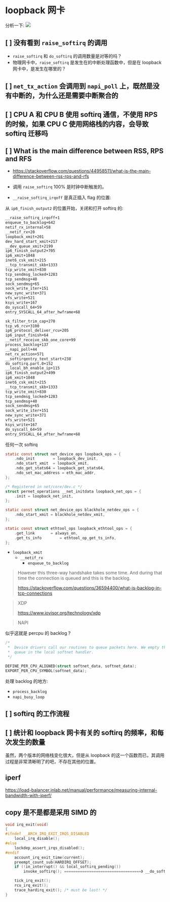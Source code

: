 # loopback 网卡

分析一下:
![](./img/iperf.svg)

## [ ] 没有看到 `raise_softirq` 的调用
- `raise_softirq` 和 `do_softirq` 的调用数量是对等的吗？
- 物理网卡中，`raise_softirq` 是发生在的中断处理函数中，但是在 loopback 网卡中，是发生在哪里的？

## [ ] `net_tx_action` 会调用到 `napi_poll` 上，既然是没有中断的，为什么还是需要中断聚合的

## [ ] CPU A 和 CPU B 使用 softirq 通信，不使用 RPS 的时候，如果 CPU C 使用网络栈的内容，会导致 softirq 迁移吗

## [ ] What is the main difference between RSS, RPS and RFS
- https://stackoverflow.com/questions/44958511/what-is-the-main-difference-between-rss-rps-and-rfs

- 调用 `raise_softirq` 100% 是时钟中断触发的。
- `__raise_softirq_irqoff` 是真正插入 flag 的位置:

从 `ip6_finish_output2` 的位置开始，关闭和打开 softirq 的:

```txt
__raise_softirq_irqoff+1
enqueue_to_backlog+642
netif_rx_internal+58
__netif_rx+20
loopback_xmit+201
dev_hard_start_xmit+217
__dev_queue_xmit+2199
ip6_finish_output2+705
ip6_xmit+1048
inet6_csk_xmit+215
__tcp_transmit_skb+1333
tcp_write_xmit+830
tcp_sendmsg_locked+1283
tcp_sendmsg+40
sock_sendmsg+65
sock_write_iter+151
new_sync_write+371
vfs_write+521
ksys_write+167
do_syscall_64+59
entry_SYSCALL_64_after_hwframe+68
```

```txt
sk_filter_trim_cap+270
tcp_v6_rcv+3100
ip6_protocol_deliver_rcu+205
ip6_input_finish+64
__netif_receive_skb_one_core+99
process_backlog+137
__napi_poll+44
net_rx_action+571
__softirqentry_text_start+238
do_softirq.part.0+152
__local_bh_enable_ip+115
ip6_finish_output2+499
ip6_xmit+1048
inet6_csk_xmit+215
__tcp_transmit_skb+1333
tcp_write_xmit+830
tcp_sendmsg_locked+1283
tcp_sendmsg+40
sock_sendmsg+65
sock_write_iter+151
new_sync_write+371
vfs_write+521
ksys_write+167
do_syscall_64+59
entry_SYSCALL_64_after_hwframe+68
```

任何一次 softirq


```c
static const struct net_device_ops loopback_ops = {
	.ndo_init        = loopback_dev_init,
	.ndo_start_xmit  = loopback_xmit,
	.ndo_get_stats64 = loopback_get_stats64,
	.ndo_set_mac_address = eth_mac_addr,
};

/* Registered in net/core/dev.c */
struct pernet_operations __net_initdata loopback_net_ops = {
	.init = loopback_net_init,
};

static const struct net_device_ops blackhole_netdev_ops = {
	.ndo_start_xmit = blackhole_netdev_xmit,
};

static const struct ethtool_ops loopback_ethtool_ops = {
	.get_link		= always_on,
	.get_ts_info		= ethtool_op_get_ts_info,
};
```

- `loopback_xmit`
	- `__netif_rx`
		- `enqueue_to_backlog`


> However this three-way handshake takes some time. And during that time the connection is queued and this is the backlog.
>
> https://stackoverflow.com/questions/36594400/what-is-backlog-in-tcp-connections

> XDP
>
> https://www.iovisor.org/technology/xdp

> NAPI
>
>

似乎这就是 percpu 的 backlog ?
```c
/*
 *	Device drivers call our routines to queue packets here. We empty the
 *	queue in the local softnet handler.
 */

DEFINE_PER_CPU_ALIGNED(struct softnet_data, softnet_data);
EXPORT_PER_CPU_SYMBOL(softnet_data);
```

处理 backlog 的地方:
- `process_backlog`
- `napi_busy_loop`

## [ ] softirq 的工作流程

## [ ] 统计和 loopback 网卡有关的 softirq 的频率，和每次发生的数量
虽然，两个版本的网络栈变化很大，但是从 loopback 的这一个函数而已，其调用过程是非常清晰明了的吧，不存在其他的位置。

## iperf
https://load-balancer.inlab.net/manual/performance/measuring-internal-bandwidth-with-iperf/


## copy 是不是都是采用 SIMD 的


```c
void irq_exit(void)
{
#ifndef __ARCH_IRQ_EXIT_IRQS_DISABLED
	local_irq_disable();
#else
	lockdep_assert_irqs_disabled();
#endif
	account_irq_exit_time(current);
	preempt_count_sub(HARDIRQ_OFFSET);
	if (!in_interrupt() && local_softirq_pending())
		invoke_softirq(); ==================================》 __do_softirq

	tick_irq_exit();
	rcu_irq_exit();
	trace_hardirq_exit(); /* must be last! */
}
```
